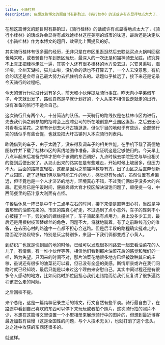 ```yaml
---
title: 小骑桂林
description: 在想这篇博文的题目时有斟酌过，《骑行桂林》的话或许有点显得地点太大了，《骑行小桂林》的话或许会显得有点戏谑桂林这座美丽的城市的味道，最后还是决定以《小骑桂林》作为本博文的题目，效果比上面提及的好。
---
```

在想这篇博文的题目时有斟酌过，《骑行桂林》的话或许有点显得地点太大了，《骑行小桂林》的话或许会显得有点戏谑桂林这座美丽的城市的味道，最后还是决定以《小骑桂林》作为本博文的题目，效果比上面提及的好。

其实骑行桂林有很多遍的经历，无非只是在市区里逛逛然后去联达买点火锅料回宿舍炖来吃，或者骑自行车到景区玩玩，最深入的一次还是和猫神骑去龙胜，终究算不上真正把桂林走过一遍，其实个人还有很多桂林的地方没去过，兴安灵渠啦，海洋啦，全州天湖啦，猫儿山啦，没机会的话也不打算去了，一个人去没意思，有机会的话还是会尽自己最大努力去抓住机会去的。话题似乎扯远了，接下来还是记录今天骑行的过程吧。

今天的骑行行程没计划有多久，前天和小伙伴提及骑行事宜，昨天向小学弟借车子，今天就出发了，路线自然是早就计划好的，个人从来不相信说走就走的出行，没有准备的旅行不适合自己。

这次骑行只有两个人，十分简洁的队伍。一天骑行的路线仅是在桂林市区内进行，先去我们俩之前参加的招聘会上应聘公司的所在地创意产业园区逛逛，之后去田心村看看油菜花。之前有计划去大圩古镇逛逛，但似乎目的地似乎有些远，全部骑行完的话似乎有些仓促，也就没把大圩古镇列入本次骑行列表内。

昨晚借到的车子，由于太晚了，没来得及调车子的相关性能，在手机下载了高德地图软件并下载了桂林市区的离线地图作准备，事实证明这是足够使用的。今天早上八点半起床后准备完毕才把车子该调的东西调好，九点时候去学院签完与毕设相关的签到后便出发了。从尧山出来的路实在是有些难走，开始时候上坡居多，但压力不大，后面的路简直轻松，这都是因为之前猫神教导有方。出了山区之后直奔创新产业园区，逛了逛我们俩以后可能工作的地方，感觉挺有feel的，虽然位置有点偏远，但毕竟也是一个人才济济的地方，环境真心不错，不过我们俩似乎没多大的兴趣。逛完后已是午饭时间，便直奔师大育才校区解决温饱问题了，顺便提一句，中西简餐里的茄汁意大利面有点怪。

午餐后休息一阵已是中午十二点半左右的时间，接下来便是直奔田心村，当然是冲着那里的油菜花来的。市区的路真心好走，不过遇到了点小意外，车子的碟刹不小心被撞了一下，旁边的的螺丝撞掉了，车子骑起来有点用力，身上没多少工具，最后还是用根树枝顶替螺丝的角色，问题不大，将就地骑着。有了之前路线充分的准备，在去田心村的路途中一点都不担心会迷路。但是后半段的路程确实挺难走的，路面泥泞路段较多，特别是灰尘特别多，来回一下我们俩都变成了小黄人。

到纺织厂也就是快到目的地的时候，已经可以发现很多同路去一起去看油菜花的人儿了，有情侣，有一堆小伙伴等等，相信他们看到那片油菜花后的感觉和我们的一样，略为失望。只因来的时间不对，那片油菜花地很多地方已经被改种其它的庄稼，虽说还有很多的油菜花可以看，但已没有全盛的美感。斯情斯景或许在我们问路时就已经知晓，最后只能是以来过这个理由来安慰自己。其实中间过程还是有很多令人感动的地方，比如问路时那位因担心我们走错路而给我们反复讲了很多遍路程该怎么走的阿姨。

之后回校不提。

来个总结，这是一篇纯粹记录生活的博文，行文自然有些平淡。骑行最自由了，在路途中看到自己喜欢的东西可以停下来玩玩或者拍个照片，这次骑行拍的照片不少，本想在这篇博文里设置一个小型相册来展示骑行中的图片的，但想到最近博客最近加载有些慢（这是全国性的问题，与个人技术无关），也就打消了这个念头。总之途中收获的东西还很多的。

就这样。

